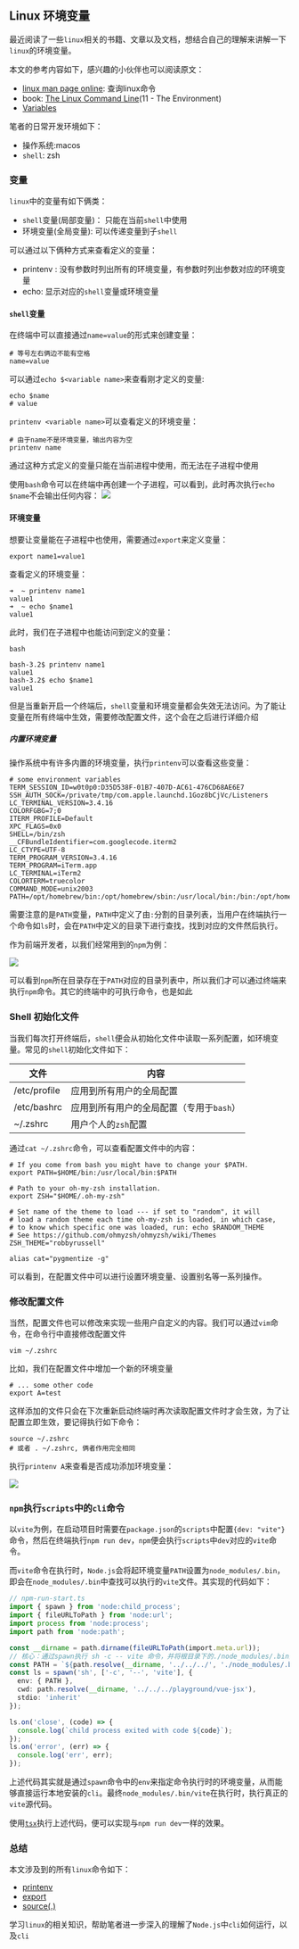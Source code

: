 ## Linux 环境变量

最近阅读了一些`linux`相关的书籍、文章以及文档，想结合自己的理解来讲解一下`linux`的环境变量。

本文的参考内容如下，感兴趣的小伙伴也可以阅读原文：
* [linux man page online](https://man7.org/linux/man-pages/index.html): 查询linux命令
* book: [The Linux Command Line](https://linuxcommand.org/tlcl.php)(11 - The Environment)
* [Variables](https://linux.die.net/Bash-Beginners-Guide/sect_03_02.html)

笔者的日常开发环境如下：
* 操作系统:macos
* `shell`: zsh

### 变量

`linux`中的变量有如下俩类：

* `shell`变量(局部变量)： 只能在当前`shell`中使用
* 环境变量(全局变量): 可以传递变量到子`shell`

可以通过以下俩种方式来查看定义的变量：
* printenv : 没有参数时列出所有的环境变量，有参数时列出参数对应的环境变量
* echo: 显示对应的`shell`变量或环境变量

#### `shell`变量

在终端中可以直接通过`name=value`的形式来创建变量：
```shell
# 等号左右俩边不能有空格
name=value
```

可以通过`echo $<variable name>`来查看刚才定义的变量:
```shell
echo $name
# value
```

`printenv <variable name>`可以查看定义的环境变量：
```shell
# 由于name不是环境变量，输出内容为空
printenv name
```

通过这种方式定义的变量只能在当前进程中使用，而无法在子进程中使用

使用`bash`命令可以在终端中再创建一个子进程，可以看到，此时再次执行`echo $name`不会输出任何内容：
![](https://cdn.jsdelivr.net/gh/wangkaiwd/drawing-bed/202210162024899.png)

#### 环境变量

想要让变量能在子进程中也使用，需要通过`export`来定义变量：
```shell
export name1=value1
```

查看定义的环境变量：
```text
➜  ~ printenv name1
value1
➜  ~ echo $name1
value1
```

此时，我们在子进程中也能访问到定义的变量：
```text
bash

bash-3.2$ printenv name1
value1
bash-3.2$ echo $name1
value1
```

但是当重新开启一个终端后，`shell`变量和环境变量都会失效无法访问。为了能让变量在所有终端中生效，需要修改配置文件，这个会在之后进行详细介绍

##### 内置环境变量

操作系统中有许多内置的环境变量，执行`printenv`可以查看这些变量：
```shell
# some environment variables
TERM_SESSION_ID=w0t0p0:D35D538F-01B7-407D-AC61-476CD68AE6E7
SSH_AUTH_SOCK=/private/tmp/com.apple.launchd.1Goz8bCjVc/Listeners
LC_TERMINAL_VERSION=3.4.16
COLORFGBG=7;0
ITERM_PROFILE=Default
XPC_FLAGS=0x0
SHELL=/bin/zsh
__CFBundleIdentifier=com.googlecode.iterm2
LC_CTYPE=UTF-8
TERM_PROGRAM_VERSION=3.4.16
TERM_PROGRAM=iTerm.app
LC_TERMINAL=iTerm2
COLORTERM=truecolor
COMMAND_MODE=unix2003
PATH=/opt/homebrew/bin:/opt/homebrew/sbin:/usr/local/bin:/bin:/opt/homebrew/bin:/opt/homebrew/sbin:/usr/local/bin:/opt/homebrew/bin:/opt/homebrew/sbin:/usr/local/bin:/usr/local/bin:/usr/bin:/bin:/usr/sbin:/sbin
```

需要注意的是`PATH`变量，`PATH`中定义了由`:`分割的目录列表，当用户在终端执行一个命令如`ls`时，会在`PATH`中定义的目录下进行查找，找到对应的文件然后执行。

作为前端开发者，以我们经常用到的`npm`为例：

![](https://cdn.jsdelivr.net/gh/wangkaiwd/drawing-bed/202210161853592.png)

可以看到`npm`所在目录存在于`PATH`对应的目录列表中，所以我们才可以通过终端来执行`npm`命令。其它的终端中的可执行命令，也是如此

### Shell 初始化文件

当我们每次打开终端后，`shell`便会从初始化文件中读取一系列配置，如环境变量。常见的`shell`初始化文件如下：

| 文件           | 内容                      |
|--------------|-------------------------|
| /etc/profile | 应用到所有用户的全局配置            |
| /etc/bashrc  | 应用到所有用户的全局配置（专用于`bash`） |
| ~/.zshrc     | 用户个人的`zsh`配置            |

通过`cat ~/.zshrc`命令，可以查看配置文件中的内容：
```shell
# If you come from bash you might have to change your $PATH.
export PATH=$HOME/bin:/usr/local/bin:$PATH

# Path to your oh-my-zsh installation.
export ZSH="$HOME/.oh-my-zsh"

# Set name of the theme to load --- if set to "random", it will
# load a random theme each time oh-my-zsh is loaded, in which case,
# to know which specific one was loaded, run: echo $RANDOM_THEME
# See https://github.com/ohmyzsh/ohmyzsh/wiki/Themes
ZSH_THEME="robbyrussell"

alias cat="pygmentize -g"
```

可以看到，在配置文件中可以进行设置环境变量、设置别名等一系列操作。

### 修改配置文件

当然，配置文件也可以修改来实现一些用户自定义的内容。我们可以通过`vim`命令，在命令行中直接修改配置文件
```shell
vim ~/.zshrc
```

比如，我们在配置文件中增加一个新的环境变量

```shell
# ... some other code
export A=test
```

这样添加的文件只会在下次重新启动终端时再次读取配置文件时才会生效，为了让配置立即生效，要记得执行如下命令：
```shell
source ~/.zshrc
# 或者 . ~/.zshrc, 俩者作用完全相同
```

执行`printenv A`来查看是否成功添加环境变量：

![](https://cdn.jsdelivr.net/gh/wangkaiwd/drawing-bed/202210161825867.png)

### `npm`执行`scripts`中的`cli`命令

以`vite`为例，在启动项目时需要在`package.json`的`scripts`中配置`{dev: "vite"}`命令，然后在终端执行`npm run dev`，`npm`便会执行`scripts`中`dev`对应的`vite`命令。

而`vite`命令在执行时，`Node.js`会将起环境变量`PATH`设置为`node_modules/.bin`，即会在`node_modules/.bin`中查找可以执行的`vite`文件。其实现的代码如下：
```ts
// npm-run-start.ts
import { spawn } from 'node:child_process';
import { fileURLToPath } from 'node:url';
import process from 'node:process';
import path from 'node:path';

const __dirname = path.dirname(fileURLToPath(import.meta.url));
// 核心：通过spawn执行 sh -c -- vite 命令，并将根目录下的./node_modules/.bin添加到环境变量中
const PATH = `${path.resolve(__dirname, '../../../', './node_modules/.bin')}:${process.env.PATH}`;
const ls = spawn('sh', ['-c', '--', 'vite'], {
  env: { PATH },
  cwd: path.resolve(__dirname, '../../../playground/vue-jsx'),
  stdio: 'inherit'
});

ls.on('close', (code) => {
  console.log(`child process exited with code ${code}`);
});
ls.on('error', (err) => {
  console.log('err', err);
});
```


上述代码其实就是通过`spawn`命令中的`env`来指定命令执行时的环境变量，从而能够直接运行本地安装的`cli`。最终`node_modules/.bin/vite`在执行时，执行真正的`vite`源代码。

使用[`tsx`](https://github.com/esbuild-kit/tsx)执行上述代码，便可以实现与`npm run dev`一样的效果。

### 总结

本文涉及到的所有`linux`命令如下：

* [printenv](https://man7.org/linux/man-pages/man1/printenv.1.html)
* [export](https://www.man7.org/linux/man-pages/man1/export.1p.html)
* [source(.)](https://man7.org/linux/man-pages/man1/dot.1p.html)

学习`linux`的相关知识，帮助笔者进一步深入的理解了`Node.js`中`cli`如何运行，以及`cli`
